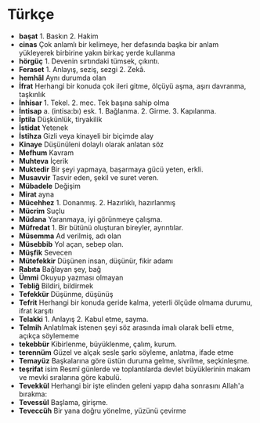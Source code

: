 # Türkçe

* **başat** 1. Baskın 2. Hakim
* **cinas** Çok anlamlı bir kelimeye, her defasında başka bir anlam yükleyerek birbirine yakın birkaç yerde kullanma
* **hörgüç** 1. Devenin sırtındaki tümsek, çıkıntı. 
* **Feraset** 1. Anlayış, seziş, sezgi 2. Zekâ.
* **hemhâl** Aynı durumda olan
* **İfrat** Herhangi bir konuda çok ileri gitme, ölçüyü aşma, aşırı davranma, taşkınlık
* **İnhisar** 1. Tekel. 2. mec. Tek başına sahip olma
* **İntisap** a. (intisa:bı) esk. 1. Bağlanma. 2. Girme. 3. Kapılanma.
* **İptila** Düşkünlük, tiryakilik
* **İstidat** Yetenek
* **İstihza**  Gizli veya kinayeli bir biçimde alay
* **Kinaye**  Düşünüleni dolaylı olarak anlatan söz
* **Mefhum** Kavram
* **Muhteva** İçerik
* **Muktedir** Bir şeyi yapmaya, başarmaya gücü yeten, erkli.
* **Musavvir** Tasvir eden, şekil ve suret veren. 
* **Mübadele** Değişim
* **Mirat** ayna
* **Mücehhez**  1. Donanmış. 2. Hazırlıklı, hazırlanmış
* **Mücrim** Suçlu
* **Müdana** Yaranmaya, iyi görünmeye çalışma.
* **Müfredat**  1. Bir bütünü oluşturan bireyler, ayrıntılar. 
* **Müsemma** Ad verilmiş, adı olan
* **Müsebbib** Yol açan, sebep olan.
* **Müşfik** Sevecen
* **Mütefekkir** Düşünen insan, düşünür, fikir adamı
* **Rabıta** Bağlayan şey, bağ
* **Ümmi** Okuyup yazması olmayan
* **Tebliğ** Bildiri, bildirmek
* **Tefekkür** Düşünme, düşünüş
* **Tefrit** Herhangi bir konuda geride kalma, yeterli ölçüde olmama durumu, ifrat karşıtı
* **Telakki** 1. Anlayış 2. Kabul etme, sayma.
* **Telmih**  Anlatılmak istenen şeyi söz arasında imalı olarak belli etme, açıkça söylememe
* **tekebbür** Kibirlenme, büyüklenme, çalım, kurum.
* **terennüm** Güzel ve alçak sesle şarkı söyleme, anlatma, ifade etme
* **Temayüz**  Başkalarına göre üstün duruma gelme, sivrilme, seçkinleşme.
* **teşrifat** isim Resmî günlerde ve toplantılarda devlet büyüklerinin makam ve mevki sıralarına göre kabulü.
* **Tevekkül** Herhangi bir işte elinden geleni yapıp daha sonrasını Allah'a bırakma: 
* **Tevessül** Başlama, girişme.
* **Teveccüh** Bir yana doğru yönelme, yüzünü çevirme
